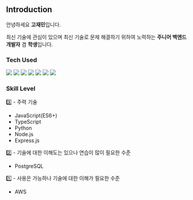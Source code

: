 ## Introduction


안녕하세요 **고재민**입니다.

최신 기술에 관심이 있으며 최신 기술로 문제 해결하기 위하여 노력하는 **주니어 백엔드 개발자** 겸 **학생**입니다.

<!-- 평소 최신 기술에 관심이 있으며 기술 개발 블로그 및 공식 문서를 읽고 따라해 보는 것을 좋아합니다.

꾸준히 학습하고 노력하여 더 나은 개발자로 성장하려합니다. -->


### Tech Used
<div>
<img src="https://img.shields.io/badge/JavaScript-F7DF1E?style=for-the-badge&logo=javascript&logoColor=000000">
<img src="https://img.shields.io/badge/Node.js-339933?style=for-the-badge&logo=Node.js&logoColor=ffffff"/>
<img src="https://img.shields.io/badge/TypeScript-3178C6?style=for-the-badge&logo=typescript&logoColor=ffffff"/>
<img src="https://img.shields.io/badge/Python-3776AB?style=for-the-badge&logo=python&logoColor=ffffff">
<img src="https://img.shields.io/badge/Express-000000?style=for-the-badge&logo=express&logoColor=ffffff"/>
<!-- <img src="https://img.shields.io/badge/Nest-E0234E?style=for-the-badge&logo=nestjs&logoColor=ffffff"/> -->
<img src="https://img.shields.io/badge/PostgreSQL-%23316192?style=for-the-badge&logo=postgresql&logoColor=ffffff">
<img src="https://img.shields.io/badge/Amazon%20AWS-232F3E?style=for-the-badge&logo=Amazon%20AWS&logoColor=ffffff">
</div>

### Skill Level
<div>
<div title = " 3️ - 주력 기술">
  3️⃣ - 주력 기술
</div>
<ul>
<li>JavaScript(ES6+)</li>
<li>TypeScript</li>
<li>Python</li>
<li>Node.js</li>
<li>Express.js</li>
</ul>
</div>

<div>
<div title = " 2 기술에 대한 이해도는 있으나 연습이 많이 필요한 수준">
  2️⃣ - 기술에 대한 이해도는 있으나 연습이 많이 필요한 수준
</div>
<ul>
<li>PostgreSQL</li>
</ul>
</div>

<div>
<div title = " 1 사용은 가능하나 기술에 대한 이해가 필요한 수준">
  1️⃣ - 사용은 가능하나 기술에 대한 이해가 필요한 수준
</div>
<ul>
<!-- <li>Nest.js</li> -->
<li>AWS</li>
</ul>
</div>